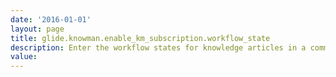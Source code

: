 ```yaml
---
date: '2016-01-01'
layout: page
title: glide.knowman.enable_km_subscription.workflow_state
description: Enter the workflow states for knowledge articles in a comma-separated list that users can subscribe to.
value:  
---
```

